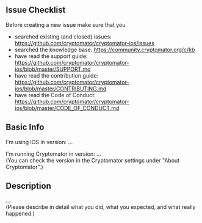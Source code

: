 ## Issue Checklist

Before creating a new issue make sure that you
- searched existing (and closed) issues: https://github.com/cryptomator/cryptomator-ios/issues
- searched the knowledge base: https://community.cryptomator.org/c/kb
- have read the support guide: https://github.com/cryptomator/cryptomator-ios/blob/master/SUPPORT.md
- have read the contribution guide: https://github.com/cryptomator/cryptomator-ios/blob/master/CONTRIBUTING.md
- have read the Code of Conduct: https://github.com/cryptomator/cryptomator-ios/blob/master/CODE_OF_CONDUCT.md

## Basic Info

I'm using iOS in version: …

I'm running Cryptomator in version: …  
(You can check the version in the Cryptomator settings under "About Cryptomator".)

## Description

…  
(Please describe in detail what you did, what you expected, and what really happened.)
